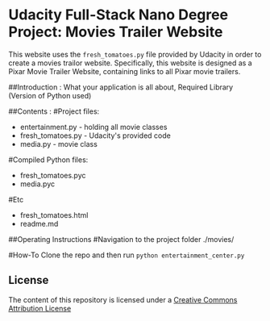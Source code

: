 # Udacity Full-Stack Nano Degree Project: Movies Trailer Website

This website uses the `fresh_tomatoes.py` file provided by Udacity in order
to create a movies trailor website. Specifically, this website is designed as
a Pixar Movie Trailer Website, containing links to all Pixar movie trailers.


##Introduction :
What your application is all about,
Required Library (Version of Python used)

##Contents :
#Project files:
- entertainment.py - holding all movie classes
- fresh_tomatoes.py - Udacity's provided code
- media.py - movie class

#Compiled Python files:
- fresh_tomatoes.pyc
- media.pyc
 
#Etc
- fresh_tomatoes.html
- readme.md

##Operating Instructions
#Navigation to the project folder
./movies/

#How-To
Clone the repo and then run	`python entertainment_center.py`


## License

The content of this repository is licensed under a
[Creative Commons Attribution License](http://creativecommons.org/licenses/by/3.0/us/)